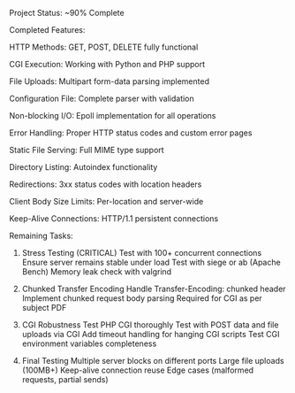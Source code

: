 Project Status: ~90% Complete

Completed Features:

HTTP Methods: GET, POST, DELETE fully functional

CGI Execution: Working with Python and PHP support

File Uploads: Multipart form-data parsing implemented

Configuration File: Complete parser with validation

Non-blocking I/O: Epoll implementation for all operations

Error Handling: Proper HTTP status codes and custom error pages

Static File Serving: Full MIME type support

Directory Listing: Autoindex functionality

Redirections: 3xx status codes with location headers

Client Body Size Limits: Per-location and server-wide

Keep-Alive Connections: HTTP/1.1 persistent connections

Remaining Tasks:
1. Stress Testing (CRITICAL)
 Test with 100+ concurrent connections
 Ensure server remains stable under load
 Test with siege or ab (Apache Bench)
 Memory leak check with valgrind

2. Chunked Transfer Encoding
 Handle Transfer-Encoding: chunked header
 Implement chunked request body parsing
 Required for CGI as per subject PDF

3. CGI Robustness
 Test PHP CGI thoroughly
 Test with POST data and file uploads via CGI
 Add timeout handling for hanging CGI scripts
 Test CGI environment variables completeness

4. Final Testing
 Multiple server blocks on different ports
 Large file uploads (100MB+)
 Keep-alive connection reuse
 Edge cases (malformed requests, partial sends)